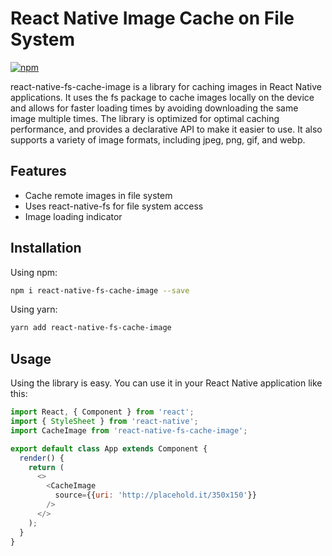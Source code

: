 # React Native Image Cache on File System

[![npm](https://img.shields.io/npm/v/github-buttons)](https://www.npmjs.com/package/react-native-fs-cache-image)

react-native-fs-cache-image is a library for caching images in React Native applications. It uses the fs package to cache images locally on the device and allows for faster loading times by avoiding downloading the same image multiple times. The library is optimized for optimal caching performance, and provides a declarative API to make it easier to use. It also supports a variety of image formats, including jpeg, png, gif, and webp.

## Features

- Cache remote images in file system
- Uses react-native-fs for file system access
- Image loading indicator

## Installation
Using npm:
```bash
npm i react-native-fs-cache-image --save
```

Using yarn:
```bash
yarn add react-native-fs-cache-image
```

## Usage
Using the library is easy. You can use it in your React Native application like this:
```js
import React, { Component } from 'react';
import { StyleSheet } from 'react-native';
import CacheImage from 'react-native-fs-cache-image';

export default class App extends Component {
  render() {
    return (
      <>
        <CacheImage
          source={{uri: 'http://placehold.it/350x150'}}
        />
      </>
    );
  }
}